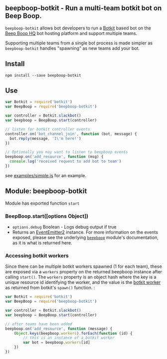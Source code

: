 ## beepboop-botkit - Run a multi-team botkit bot on Beep Boop.

`beepboop-botkit` allows bot developers to run a [Botkit](http://github.com/howdyai/botkit) based bot on the [Beep Boop HQ](http://beepboophq.com) bot hosting platform and support multiple teams.

Supporting multiple teams from a single bot process is made simpler as `beepboop-botkit` handles "spawning" as new teams add your bot.

## Install
`npm install --save beepboop-botkit`

## Use

```javascript
var Botkit = require('botkit')
var BeepBoop = require('beepboop-botkit')

var controller = Botkit.slackbot()
var beepboop = BeepBoop.start(controller)

// listen for botkit controller events
controller.on('bot_channel_join', function (bot, message) {
  bot.reply(message, 'I\'m here!')
})

// Optionally you may want to listen to beepboop events
beepboop.on('add_resource', function (msg) {
  console.log('received request to add bot to team')
})
```

see [examples/simple.js](https://github.com/BeepBoopHQ/beepboop-botkit/blob/master/examples/simple.js) for an example.

## Module: beepboop-botkit

Module has exported function `start`

### BeepBoop.start([options Object])

* `options.debug` Boolean - Logs debug output if true
* Returns an [EventEmitter2](https://github.com/asyncly/EventEmitter2) instance.  For more information on the events exposed, please see the underlying [`beepboop`](https://github.com/BeepBoopHQ/beepboop-js) module's documentation, as it is what is returned here.

### Accessing botkit workers

Since there can be multiple botkit workers spawned (1 for each team), these are exposed via a `workers` property on the returned beepboop instance after calling `start()`.  The `workers` property is an object hash where the key is a unique resource id identifying the worker, and the value is the [botkit worker](https://github.com/howdyai/botkit/blob/master/lib/Slackbot_worker.js) as returned from botkit's `spawn()` function. :

```javascript
var Botkit = require('botkit')
var BeepBoop = require('beepboop-botkit')

var controller = Botkit.slackbot()
var beepboop = BeepBoop.start(controller)

// after teams have been added
beepboop.on('add_resource', function (message) {
    Object.keys(beepboop.workers).forEach(function (id) {
        // this is an instance of a botkit worker
        var bot = beepboop.workers[id]
    })
})
```
